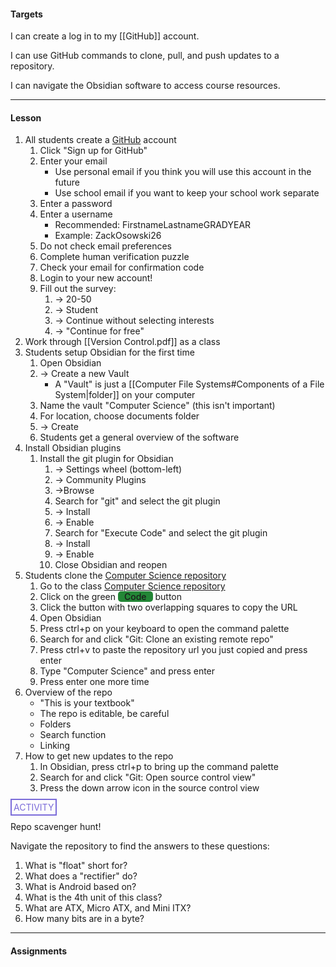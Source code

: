 #### Targets
I can create a log in to my [[GitHub]] account.

I can use GitHub commands to clone, pull, and push updates to a repository.

I can navigate the Obsidian software to access course resources.

---
#### Lesson

1. All students create a [GitHub](https://github.com/) account
	1. Click "Sign up for GitHub"
	2. Enter your email
		* Use personal email if you think you will use this account in the future
		* Use school email if you want to keep your school work separate
	3.  Enter a password
	4. Enter a username
		* Recommended: FirstnameLastnameGRADYEAR
		* Example: ZackOsowski26
	5. Do not check email preferences
	6. Complete human verification puzzle
	7. Check your email for confirmation code
	8. Login to your new account!
	9. Fill out the survey:
		1. -> 20-50
		2. -> Student
		3. -> Continue without selecting interests
		4. -> "Continue for free"
2. Work through [[Version Control.pdf]] as a class
3. Students setup Obsidian for the first time
	1. Open Obsidian
	2.  -> Create a new Vault
		* A "Vault" is just a [[Computer File Systems#Components of a File System|folder]] on your computer
	3. Name the vault "Computer Science" (this isn't important)
	4. For location, choose documents folder
	5. -> Create
	6. Students get a general overview of the software
4. Install Obsidian plugins
	1. Install the git plugin for Obsidian
		1. -> Settings wheel (bottom-left)
		2. -> Community Plugins
		3. ->Browse
		4.  Search for "git" and select the git plugin
		5. -> Install
		6. -> Enable 
		7. Search for "Execute Code" and select the git plugin
		8. -> Install
		9. -> Enable
		10. Close Obsidian and reopen
5. Students clone the [Computer Science repository](https://github.com/zackosowski/ComputerScience)
	1. Go to the class [Computer Science repository](https://github.com/zackosowski/ComputerScience)
	2. Click on the green <span style="border-radius:5px; background-color: #238636; padding-left:10px; padding-right: 10px; font-weight: 500 ">Code</span> button
	3. Click the button with two overlapping squares to copy the URL
	4. Open Obsidian
	5. Press ctrl+p on your keyboard to open the command palette
	6. Search for and click "Git: Clone an existing remote repo"
	7. Press ctrl+v to paste the repository url you just copied and press enter
	8. Type "Computer Science" and press enter
	9. Press enter one more time
6. Overview of the repo
	* "This is your textbook"
	* The repo is editable, be careful
	* Folders
	* Search function
	* Linking
7. How to get new updates to the repo
	1. In Obsidian, press ctrl+p to bring up the command palette
	2. Search for and click "Git: Open source control view"
	3. Press the down arrow icon in the source control view


<span style="color: #7b6cd9; border: 2px solid #7b6cd9; padding: 3px">ACTIVITY</span>

Repo scavenger hunt!

Navigate the repository to find the answers to these questions:
1. What is "float" short for?
2. What does a "rectifier" do?
3. What is Android based on?
4. What is the 4th unit of this class?
5. What are ATX, Micro ATX, and Mini ITX?
6. How many bits are in a byte?

---
#### Assignments

